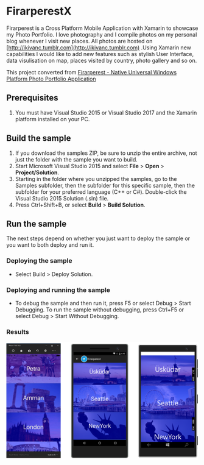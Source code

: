 # FirarperestX
Firarperest is a Cross Platform Mobile Application with Xamarin to showcase my Photo Portfolio. I love photography and I compile photos on my personal blog whenever I visit new places. All photos are hosted on [http://ikivanc.tumblr.com](http://ikivanc.tumblr.com) .Using Xamarin new capabilities I would like to add new features such as stylish User Interface, data visulisation on map, places visited by country, photo gallery and so on. 

This project converted from
[Firarperest - Native Universal Windows Platform Photo Portfolio Application](https://github.com/ikivanc/Firarperest)

## Prerequisites
1. You must have Visual Studio 2015 or Visual Studio 2017 and the Xamarin platform installed on your PC.

## Build the sample
1. If you download the samples ZIP, be sure to unzip the entire archive, not just the folder with the sample you want to build. 
2. Start Microsoft Visual Studio 2015 and select **File** \> **Open** \> **Project/Solution**.
3. Starting in the folder where you unzipped the samples, go to the Samples subfolder, then the subfolder for this specific sample, then the subfolder for your preferred language (C++ or C#). Double-click the Visual Studio 2015 Solution (.sln) file.
4. Press Ctrl+Shift+B, or select **Build** \> **Build Solution**.

## Run the sample
The next steps depend on whether you just want to deploy the sample or you want to both deploy and run it.

### Deploying the sample
- Select Build > Deploy Solution.

### Deploying and running the sample
- To debug the sample and then run it, press F5 or select Debug >  Start Debugging. To run the sample without debugging, press Ctrl+F5 or select Debug > Start Without Debugging. 

### Results
<img src="images/firarperestSS.png" alt="Firarperest Xamarin Application Screenshot">


